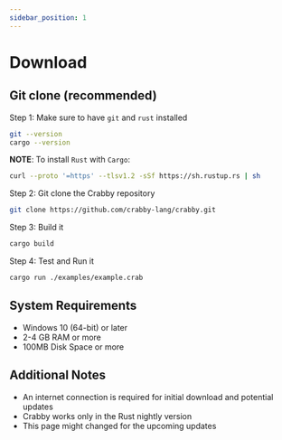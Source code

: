 ```yaml
---
sidebar_position: 1
---
```


# Download

## Git clone (recommended)

Step 1: Make sure to have `git` and `rust` installed

```bash
git --version
cargo --version
```

**NOTE**: To install `Rust` with `Cargo`:

```bash
curl --proto '=https' --tlsv1.2 -sSf https://sh.rustup.rs | sh
```

Step 2: Git clone the Crabby repository

```bash
git clone https://github.com/crabby-lang/crabby.git
```

Step 3: Build it

```bash
cargo build
```

Step 4: Test and Run it

```bash
cargo run ./examples/example.crab
```

## System Requirements

* Windows 10 (64-bit) or later
* 2-4 GB RAM or more
* 100MB Disk Space or more

## Additional Notes

* An internet connection is required for initial download and potential updates
* Crabby works only in the Rust nightly version
* This page might changed for the upcoming updates
